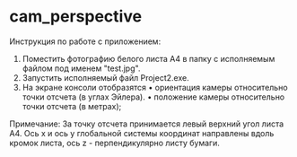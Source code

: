 # cam_perspective
Инструкция по работе с приложением:

1. Поместить фотографию белого листа А4 в папку с исполняемым файлом под именем "test.jpg".
2. Запустить исполняемый файл Project2.exe.
3. На экране консоли отобразятся
  • ориентация камеры относительно точки отсчета (в углах Эйлера).
  • положение камеры относительно точки отсчета (в метрах);

Примечание: За точку отсчета принимается левый верхний угол листа A4. Ось x  и ось y глобальной системы координат направлены вдоль кромок листа, ось z - перпендикулярно листу бумаги.
    
